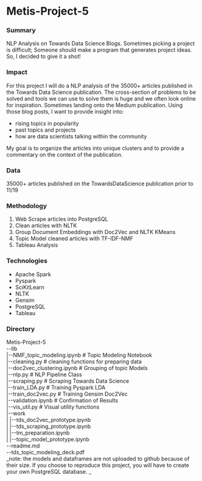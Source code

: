 # Metis-Project-5

### Summary
NLP Analysis on Towards Data Science Blogs.
Sometimes picking a project is difficult;
Someone should make a program that generates project ideas. 
So, I decided to give it a shot!
### Impact
For this project I will do a NLP analysis of the 35000+ articles published in the Towards Data Science publication.  The cross-section of problems to be solved and tools we can use to solve them is huge and we often look online for inspiration.  Sometimes landing onto the Medium publication.  Using those blog posts, I want to provide insight into:
* rising topics in popularity
* past topics and projects
* how are data scientists talking within the community

My goal is to organize the articles into unique clusters and to provide a commentary on the context of the publication. 

### Data
35000+ articles published on the TowardsDataScience publication prior to 11/19

### Methodology
1. Web Scrape articles into PostgreSQL
2. Clean articles with NLTK
3. Group Document Embeddings with Doc2Vec and NLTK KMeans
4. Topic Model cleaned articles with TF-IDF-NMF
5. Tableau Analysis

### Technologies
* Apache Spark
* Pyspark
* SciKitLearn
* NLTK
* Gensim
* PostgreSQL
* Tableau

### Directory
Metis-Project-5  
--lib  
  |--NMF_topic_modeling.ipynb # Topic Modeling Notebook  
  |--cleaning.py # cleaning functions for preparing data  
  |--doc2vec_clustering.ipynb # Grouping of topic Models  
  |--nlp.py # NLP Pipeline Class  
  |--scraping.py # Scraping Towards Data Science  
  |--train_LDA.py # Training Pyspark LDA  
  |--train_doc2vec.py # Training Gensim Doc2Vec  
  |--validation.ipynb # Confirmation of Results  
  |--vis_util.py # Visual utility functions  
  |--work  
  |   |--tds_doc2vec_prototype.ipynb  
  |   |--tds_scraping_prototype.ipynb  
  |   |--tm_preparation.ipynb  
  |   |--topic_model_prototype.ipynb  
--readme.md  
--tds_topic_modeling_deck.pdf  
_note: the models and dataframes are not uploaded to github because of their size.  If you choose to reproduce this project, you will have to create your own PostgreSQL database. _
